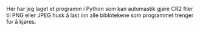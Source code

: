 Her har jeg laget et programm i Python som kan automastik gjøre CR2 filer til PNG eller JPEG husk å last inn alle biblotekene som programmet trenger for å kjøres.
